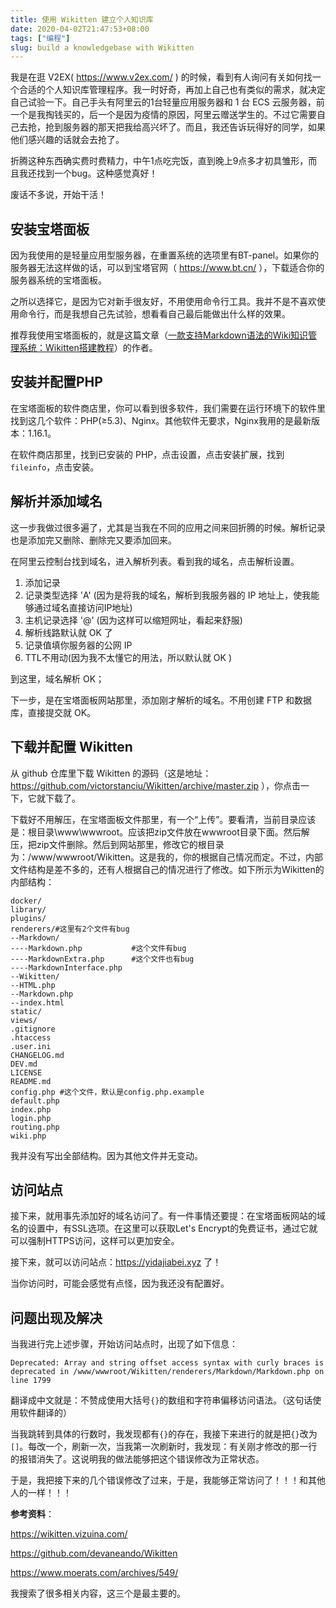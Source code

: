 ```yaml
---
title: 使用 Wikitten 建立个人知识库
date: 2020-04-02T21:47:53+08:00
tags: ["编程"]
slug: build a knowledgebase with Wikitten
---
```


我是在逛 V2EX( https://www.v2ex.com/ ) 的时候，看到有人询问有关如何找一个合适的个人知识库管理程序。我一时好奇，再加上自己也有类似的需求，就决定自己试验一下。自己手头有阿里云的1台轻量应用服务器和 1 台 ECS 云服务器，前一个是我掏钱买的，后一个是因为疫情的原因，阿里云赠送学生的。不过它需要自己去抢，抢到服务器的那天把我给高兴坏了。而且，我还告诉玩得好的同学，如果他们感兴趣的话就会去抢了。

折腾这种东西确实费时费精力，中午1点吃完饭，直到晚上9点多才初具雏形，而且我还找到一个bug。这种感觉真好！

废话不多说，开始干活！

## 安装宝塔面板

因为我使用的是轻量应用型服务器，在重置系统的选项里有BT-panel。如果你的服务器无法这样做的话，可以到宝塔官网（ https://www.bt.cn/ ），下载适合你的服务器系统的宝塔面板。

之所以选择它，是因为它对新手很友好，不用使用命令行工具。我并不是不喜欢使用命令行，而是我想自己先试验，想看看自己最后能做出什么样的效果。

推荐我使用宝塔面板的，就是这篇文章（[一款支持Markdown语法的Wiki知识管理系统：Wikitten搭建教程](https://www.moerats.com/archives/549/)）的作者。

## 安装并配置PHP

在宝塔面板的软件商店里，你可以看到很多软件，我们需要在运行环境下的软件里找到这几个软件：PHP($\ge$5.3)、Nginx。其他软件无要求，Nginx我用的是最新版本：1.16.1。

在软件商店那里，找到已安装的 PHP，点击设置，点击安装扩展，找到`fileinfo`，点击安装。

## 解析并添加域名

这一步我做过很多遍了，尤其是当我在不同的应用之间来回折腾的时候。解析记录也是添加完又删除、删除完又要添加回来。

在阿里云控制台找到域名，进入解析列表。看到我的域名，点击解析设置。

1. 添加记录
2. 记录类型选择 'A' (因为是将我的域名，解析到我服务器的 IP 地址上，使我能够通过域名直接访问IP地址)
3. 主机记录选择 '@' (因为这样可以缩短网址，看起来舒服)
4. 解析线路默认就 OK 了
5. 记录值填你服务器的公网 IP
6. TTL不用动(因为我不太懂它的用法，所以默认就 OK )

到这里，域名解析 OK；

下一步，是在宝塔面板网站那里，添加刚才解析的域名。不用创建 FTP 和数据库，直接提交就 OK。

## 下载并配置 Wikitten

从 github 仓库里下载 Wikitten 的源码（这是地址：https://github.com/victorstanciu/Wikitten/archive/master.zip ），你点击一下，它就下载了。

下载好不用解压，在宝塔面板文件那里，有一个“上传”。要看清，当前目录应该是：根目录\www\wwwroot。应该把zip文件放在wwwroot目录下面。然后解压，把zip文件删除。然后到网站那里，修改它的根目录为：/www/wwwroot/Wikitten。这是我的，你的根据自己情况而定。不过，内部文件结构是差不多的，还有人根据自己的情况进行了修改。如下所示为Wikitten的内部结构：

```
docker/
library/
plugins/
renderers/#这里有2个文件有bug
--Markdown/
----Markdown.php           #这个文件有bug
----MarkdownExtra.php      #这个文件也有bug
----MarkdownInterface.php
--Wikitten/
--HTML.php
--Markdown.php
--index.html
static/
views/
.gitignore
.htaccess
.user.ini
CHANGELOG.md
DEV.md
LICENSE
README.md
config.php #这个文件，默认是config.php.example
default.php
index.php
login.php
routing.php
wiki.php
```

我并没有写出全部结构。因为其他文件并无变动。

## 访问站点

接下来，就用事先添加好的域名访问了。有一件事情还要提：在宝塔面板网站的域名的设置中，有SSL选项。在这里可以获取Let's Encrypt的免费证书，通过它就可以强制HTTPS访问，这样可以更加安全。

接下来，就可以访问站点：https://yidajiabei.xyz 了！

当你访问时，可能会感觉有点怪，因为我还没有配置好。

## 问题出现及解决

当我进行完上述步骤，开始访问站点时，出现了如下信息：

```
Deprecated: Array and string offset access syntax with curly braces is deprecated in /www/wwwroot/Wikitten/renderers/Markdown/Markdown.php on line 1799
```

翻译成中文就是：不赞成使用大括号`{}`的数组和字符串偏移访问语法。（这句话使用软件翻译的）

当我跳转到具体的行数时，我发现都有`{}`的存在，我接下来进行的就是把`{}`改为`[]`。每改一个，刷新一次，当我第一次刷新时，我发现：有关刚才修改的那一行的报错消失了。这说明我的做法能够把这个错误修改为正常状态。

于是，我把接下来的几个错误修改了过来，于是，我能够正常访问了！！！和其他人的一样！！！

**参考资料**：

https://wikitten.vizuina.com/

https://github.com/devaneando/Wikitten

https://www.moerats.com/archives/549/

我搜索了很多相关内容，这三个是最主要的。